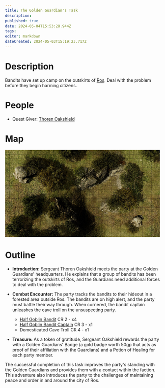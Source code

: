 ```yaml
---
title: The Golden Guardian's Task
description: 
published: true
date: 2024-05-04T15:53:28.944Z
tags: 
editor: markdown
dateCreated: 2024-05-03T15:19:23.717Z
---
```


# Description

Bandits have set up camp on the outskirts of [Ros](/Places/Inversia/Ros). Deal with the problem before they begin harming citizens.

# People
- Quest Giver: [Thoren Oakshield](/People/ThorenOakshield)

# Map
![goldenguardiantask.jpg](/maps/goldenguardiantask.jpg)
# Outline
- **Introduction:** Sergeant Thoren Oakshield meets the party at the Golden Guardians' headquarters. He explains that a group of bandits has been terrorizing the outskirts of Ros, and the Guardians need additional forces to deal with the problem.

- **Combat Encounter:** The party tracks the bandits to their hideout in a forested area outside Ros. The bandits are on high alert, and the party must battle their way through. When cornered, the bandit captain unleashes the cave troll on the unsuspecting party.

    - [Half Goblin Bandit](/Monsters/HalfGoblinBandit) CR 2 - x4
    - [Half Goblin Bandit Captain](/Monsters/HalfGoblinBanditCaptain) CR 3 - x1
    - Domesticated Cave Troll CR 4 - x1
   
- **Treasure:** As a token of gratitude, Sergeant Oakshield rewards the party with a Golden Guardians' Badge (a gold badge worth 50gp that acts as proof of their affiliation with the Guardians) and a Potion of Healing for each party member.

The successful completion of this task improves the party's standing with the Golden Guardians and provides them with a contact within the faction. This adventure also introduces the party to the challenges of maintaining peace and order in and around the city of Ros.